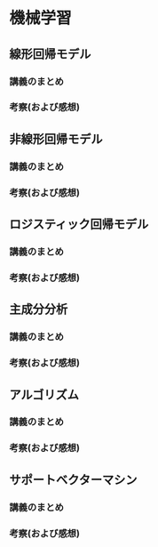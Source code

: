 # 機械学習
## 線形回帰モデル
### 講義のまとめ
### 考察(および感想)
## 非線形回帰モデル
### 講義のまとめ
### 考察(および感想)
## ロジスティック回帰モデル
### 講義のまとめ
### 考察(および感想)
## 主成分分析
### 講義のまとめ
### 考察(および感想)
## アルゴリズム
### 講義のまとめ
### 考察(および感想)
## サポートベクターマシン
### 講義のまとめ
### 考察(および感想)

